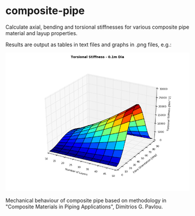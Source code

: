 # composite-pipe
Calculate axial, bending and torsional stiffnesses for various composite pipe material and layup properties.

Results are output as tables in text files and graphs in .png files, e.g.:

![alt tag](https://raw.githubusercontent.com/benjani8/composite-pipe/master/pics/graph_tors_0.1m.png)

Mechanical behaviour of composite pipe based on methodology in "Composite Materials in Piping Applications", Dimitrios G. Pavlou.
